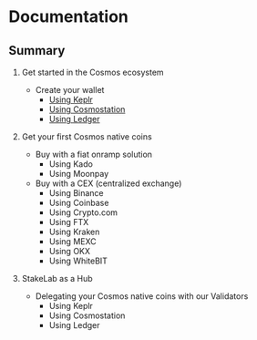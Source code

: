 # Documentation
## Summary
1. Get started in the Cosmos ecosystem
   - Create your wallet
     - [Using Keplr](https://github.com/StakeLab-Hub/Documentation/tree/main/Wallets/Keplr)
     - [Using Cosmostation](https://github.com/StakeLab-Hub/Documentation/tree/main/Wallets/Cosmostation)
     - [Using Ledger](https://github.com/StakeLab-Hub/Documentation/tree/main/Wallets/Ledger)
2. Get your first Cosmos native coins
   - Buy with a fiat onramp solution
     - Using Kado 
     - Using Moonpay
   - Buy with a CEX (centralized exchange)
     - Using Binance
     - Using Coinbase
     - Using Crypto.com
     - Using FTX
     - Using Kraken
     - Using MEXC
     - Using OKX
     - Using WhiteBIT

3. StakeLab as a Hub
   - Delegating your Cosmos native coins with our Validators
     - Using Keplr 
     - Using Cosmostation
     - Using Ledger

